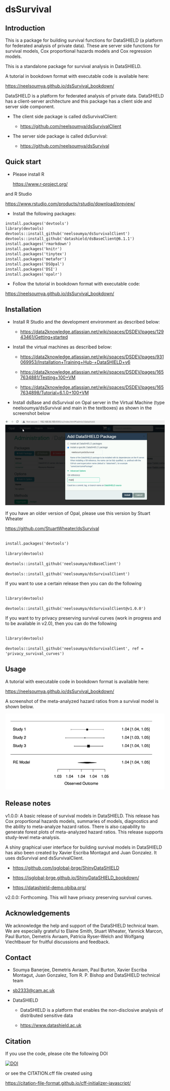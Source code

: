 # dsSurvival

## Introduction

This is a package for building survival functions for DataSHIELD (a platform for federated analysis of private data). These are server side functions for survival models, Cox proportional hazards models and Cox regression models.

This is a standalone package for survival analysis in DataSHIELD.


A tutorial in bookdown format with executable code is available here:

https://neelsoumya.github.io/dsSurvival_bookdown/


DataSHIELD is a platform for federated analysis of private data. DataSHIELD has a client-server architecture and this package has a client side and server side component.

* The client side package is called dsSurvivalClient:

    * https://github.com/neelsoumya/dsSurvivalClient

* The server side package is called dsSurvival:

    * https://github.com/neelsoumya/dsSurvival




## Quick start

* Please install R 

   https://www.r-project.org/

and R Studio 

   https://www.rstudio.com/products/rstudio/download/preview/


* Install the following packages:


```{r eval=FALSE}
install.packages('devtools')
library(devtools)
devtools::install_github('neelsoumya/dsSurvivalClient')
devtools::install_github('datashield/dsBaseClient@6.1.1')
install.packages('rmarkdown')
install.packages('knitr')
install.packages('tinytex')
install.packages('metafor')
install.packages('DSOpal')
install.packages('DSI')
install.packages('opalr')
```


* Follow the tutorial in bookdown format with executable code:

https://neelsoumya.github.io/dsSurvival_bookdown/



## Installation


* Install R Studio and the development environment as described below:

    * https://data2knowledge.atlassian.net/wiki/spaces/DSDEV/pages/12943461/Getting+started


* Install the virtual machines as described below:

    * https://data2knowledge.atlassian.net/wiki/spaces/DSDEV/pages/931069953/Installation+Training+Hub-+DataSHIELD+v6

    * https://data2knowledge.atlassian.net/wiki/spaces/DSDEV/pages/1657634881/Testing+100+VM

    * https://data2knowledge.atlassian.net/wiki/spaces/DSDEV/pages/1657634898/Tutorial+6.1.0+100+VM

* Install dsBase and dsSurvival on Opal server in the Virtual Machine (type neelsoumya/dsSurvival and main in the textboxes) as shown in the screenshot below

![Screenshot of installation of package in VM](Capture_VM_install_screenshot.PNG)

If you have an older version of Opal, please use this version by Stuart Wheater

https://github.com/StuartWheater/dsSurvival

```

install.packages('devtools')

library(devtools)

devtools::install_github('neelsoumya/dsBaseClient')

devtools::install_github('neelsoumya/dsSurvivalClient')

```

If you want to use a certain release then you can do the following

```

library(devtools)

devtools::install_github('neelsoumya/dsSurvivalClient@v1.0.0')

```

If you want to try privacy preserving survival curves (work in progress and to be available in v2.0), then you can do the following

```

library(devtools)

devtools::install_github('neelsoumya/dsSurvivalClient', ref = 'privacy_survival_curves')

```

## Usage


A tutorial with executable code in bookdown format is available here: 

https://neelsoumya.github.io/dsSurvival_bookdown/



A screenshot of the meta-analyzed hazard ratios from a survival model is shown below.

![A screenshot of meta-analyzed hazard ratios from the survival model is shown below](screenshot_survival_models.png)



## Release notes

v1.0.0: A basic release of survival models in DataSHIELD. This release has Cox proportional hazards models, summaries of models, diagnostics and the ability to meta-analyze hazard ratios. There is also capability to generate forest plots of meta-analyzed hazard ratios. This release supports study-level meta-analysis.


A shiny graphical user interface for building survival models in DataSHIELD has also been created by Xavier Escriba Montagut and Juan Gonzalez. It uses dsSurvival and dsSurvivalClient.


* https://github.com/isglobal-brge/ShinyDataSHIELD

* https://isglobal-brge.github.io/ShinyDataSHIELD_bookdown/

* https://datashield-demo.obiba.org/


v2.0.0: Forthcoming. This will have privacy preserving survival curves.


## Acknowledgements

We acknowledge the help and support of the DataSHIELD technical team.
We are especially grateful to Elaine Smith, Stuart Wheater, Yannick Marcon, Paul Burton, Demetris Avraam, Patricia Ryser-Welch and Wolfgang Viechtbauer for fruitful discussions and feedback.


## Contact

* Soumya Banerjee, Demetris Avraam, Paul Burton, Xavier Escriba Montagut, Juan Gonzalez, Tom R. P. Bishop and DataSHIELD technical team

* sb2333@cam.ac.uk

* DataSHIELD 

    * DataSHIELD is a platform that enables the non-disclosive analysis of distributed sensitive data 

    * https://www.datashield.ac.uk


## Citation

If you use the code, please cite the following DOI

[![DOI](https://zenodo.org/badge/DOI/10.5281/zenodo.4917552.svg)](https://doi.org/10.5281/zenodo.4917552)


or see the CITATION.cff file created using

https://citation-file-format.github.io/cff-initializer-javascript/
